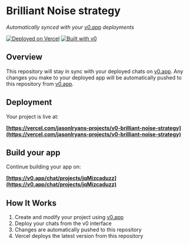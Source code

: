 # Brilliant Noise strategy

*Automatically synced with your [v0.app](https://v0.app) deployments*

[![Deployed on Vercel](https://img.shields.io/badge/Deployed%20on-Vercel-black?style=for-the-badge&logo=vercel)](https://vercel.com/jasonlryans-projects/v0-brilliant-noise-strategy)
[![Built with v0](https://img.shields.io/badge/Built%20with-v0.app-black?style=for-the-badge)](https://v0.app/chat/projects/jqMizcaduzz)

## Overview

This repository will stay in sync with your deployed chats on [v0.app](https://v0.app).
Any changes you make to your deployed app will be automatically pushed to this repository from [v0.app](https://v0.app).

## Deployment

Your project is live at:

**[https://vercel.com/jasonlryans-projects/v0-brilliant-noise-strategy](https://vercel.com/jasonlryans-projects/v0-brilliant-noise-strategy)**

## Build your app

Continue building your app on:

**[https://v0.app/chat/projects/jqMizcaduzz](https://v0.app/chat/projects/jqMizcaduzz)**

## How It Works

1. Create and modify your project using [v0.app](https://v0.app)
2. Deploy your chats from the v0 interface
3. Changes are automatically pushed to this repository
4. Vercel deploys the latest version from this repository